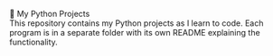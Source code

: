  🐍 My Python Projects  
This repository contains my Python projects as I learn to code. 
Each program is in a separate folder with its own README explaining the functionality.  
